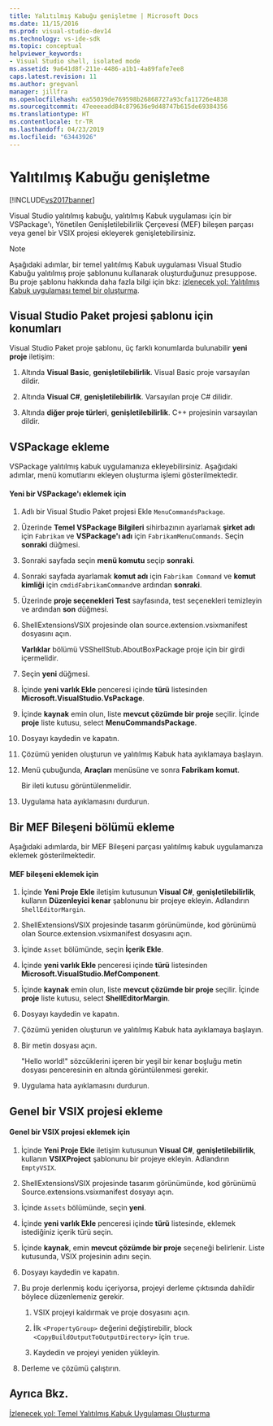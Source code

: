 ```yaml
---
title: Yalıtılmış Kabuğu genişletme | Microsoft Docs
ms.date: 11/15/2016
ms.prod: visual-studio-dev14
ms.technology: vs-ide-sdk
ms.topic: conceptual
helpviewer_keywords:
- Visual Studio shell, isolated mode
ms.assetid: 9a641d8f-211e-4486-a1b1-4a89fafe7ee8
caps.latest.revision: 11
ms.author: gregvanl
manager: jillfra
ms.openlocfilehash: ea55039de769598b26868727a93cfa11726e4838
ms.sourcegitcommit: 47eeeeadd84c879636e9d48747b615de69384356
ms.translationtype: HT
ms.contentlocale: tr-TR
ms.lasthandoff: 04/23/2019
ms.locfileid: "63443926"
---
```

# <a name="extending-the-isolated-shell"></a>Yalıtılmış Kabuğu genişletme
[!INCLUDE[vs2017banner](../includes/vs2017banner.md)]

Visual Studio yalıtılmış kabuğu, yalıtılmış Kabuk uygulaması için bir VSPackage'ı, Yönetilen Genişletilebilirlik Çerçevesi (MEF) bileşen parçası veya genel bir VSIX projesi ekleyerek genişletebilirsiniz.  
  
> [!NOTE]
> Aşağıdaki adımlar, bir temel yalıtılmış Kabuk uygulaması Visual Studio Kabuğu yalıtılmış proje şablonunu kullanarak oluşturduğunuz presuppose. Bu proje şablonu hakkında daha fazla bilgi için bkz: [izlenecek yol: Yalıtılmış Kabuk uygulaması temel bir oluşturma](../extensibility/walkthrough-creating-a-basic-isolated-shell-application.md).  
  
## <a name="locations-for-the-visual-studio-package-project-template"></a>Visual Studio Paket projesi şablonu için konumları  
 Visual Studio Paket proje şablonu, üç farklı konumlarda bulunabilir **yeni proje** iletişim:  
  
1. Altında **Visual Basic**, **genişletilebilirlik**. Visual Basic proje varsayılan dildir.  
  
2. Altında **Visual C#**, **genişletilebilirlik**. Varsayılan proje C# dilidir.  
  
3. Altında **diğer proje türleri**, **genişletilebilirlik**. C++ projesinin varsayılan dildir.  
  
## <a name="adding-a-vspackage"></a>VSPackage ekleme  
 VSPackage yalıtılmış kabuk uygulamanıza ekleyebilirsiniz. Aşağıdaki adımlar, menü komutlarını ekleyen oluşturma işlemi gösterilmektedir.  
  
#### <a name="to-add-a-new-vspackage"></a>Yeni bir VSPackage'ı eklemek için  
  
1. Adlı bir Visual Studio Paket projesi Ekle `MenuCommandsPackage`.  
  
2. Üzerinde **Temel VSPackage Bilgileri** sihirbazının ayarlamak **şirket adı** için `Fabrikam` ve **VSPackage'ı adı** için `FabrikamMenuCommands`. Seçin **sonraki** düğmesi.  
  
3. Sonraki sayfada seçin **menü komutu** seçip **sonraki**.  
  
4. Sonraki sayfada ayarlamak **komut adı** için `Fabrikam Command` ve **komut kimliği** için `cmdidFabrikamCommand`ve ardından **sonraki**.  
  
5. Üzerinde **proje seçenekleri Test** sayfasında, test seçenekleri temizleyin ve ardından **son** düğmesi.  
  
6. ShellExtensionsVSIX projesinde olan source.extension.vsixmanifest dosyasını açın.  
  
     **Varlıklar** bölümü VSShellStub.AboutBoxPackage proje için bir girdi içermelidir.  
  
7. Seçin **yeni** düğmesi.  
  
8. İçinde **yeni varlık Ekle** penceresi içinde **türü** listesinden **Microsoft.VisualStudio.VsPackage**.  
  
9. İçinde **kaynak** emin olun, liste **mevcut çözümde bir proje** seçilir. İçinde **proje** liste kutusu, select **MenuCommandsPackage**.  
  
10. Dosyayı kaydedin ve kapatın.  
  
11. Çözümü yeniden oluşturun ve yalıtılmış Kabuk hata ayıklamaya başlayın.  
  
12. Menü çubuğunda, **Araçları** menüsüne ve sonra **Fabrikam komut**.  
  
     Bir ileti kutusu görüntülenmelidir.  
  
13. Uygulama hata ayıklamasını durdurun.  
  
## <a name="adding-a-mef-component-part"></a>Bir MEF Bileşeni bölümü ekleme  
 Aşağıdaki adımlarda, bir MEF Bileşeni parçası yalıtılmış kabuk uygulamanıza eklemek gösterilmektedir.  
  
#### <a name="to-add-a-mef-component"></a>MEF bileşeni eklemek için  
  
1. İçinde **Yeni Proje Ekle** iletişim kutusunun **Visual C#**, **genişletilebilirlik**, kullanın **Düzenleyici kenar** şablonunu bir projeye ekleyin. Adlandırın `ShellEditorMargin`.  
  
2. ShellExtensionsVSIX projesinde tasarım görünümünde, kod görünümü olan Source.extension.vsixmanifest dosyasını açın.  
  
3. İçinde `Asset` bölümünde, seçin **İçerik Ekle**.  
  
4. İçinde **yeni varlık Ekle** penceresi içinde **türü** listesinden **Microsoft.VisualStudio.MefComponent**.  
  
5. İçinde **kaynak** emin olun, liste **mevcut çözümde bir proje** seçilir. İçinde **proje** liste kutusu, select **ShellEditorMargin**.  
  
6. Dosyayı kaydedin ve kapatın.  
  
7. Çözümü yeniden oluşturun ve yalıtılmış Kabuk hata ayıklamaya başlayın.  
  
8. Bir metin dosyası açın.  
  
     "Hello world!" sözcüklerini içeren bir yeşil bir kenar boşluğu metin dosyası penceresinin en altında görüntülenmesi gerekir.  
  
9. Uygulama hata ayıklamasını durdurun.  
  
## <a name="adding-a-generic-vsix-project"></a>Genel bir VSIX projesi ekleme  
  
#### <a name="to-add-a-generic-vsix-project"></a>Genel bir VSIX projesi eklemek için  
  
1. İçinde **Yeni Proje Ekle** iletişim kutusunun **Visual C#**, **genişletilebilirlik**, kullanın **VSIXProject** şablonunu bir projeye ekleyin. Adlandırın `EmptyVSIX`.  
  
2. ShellExtensionsVSIX projesinde tasarım görünümünde, kod görünümü Source.extensions.vsixmanifest dosyayı açın.  
  
3. İçinde `Assets` bölümünde, seçin **yeni**.  
  
4. İçinde **yeni varlık Ekle** penceresi içinde **türü** listesinde, eklemek istediğiniz içerik türü seçin.  
  
5. İçinde **kaynak**, emin **mevcut çözümde bir proje** seçeneği belirlenir. Liste kutusunda, VSIX projesinin adını seçin.  
  
6. Dosyayı kaydedin ve kapatın.  
  
7. Bu proje derlenmiş kodu içeriyorsa, projeyi derleme çıktısında dahildir böylece düzenlemeniz gerekir.  
  
    1. VSIX projeyi kaldırmak ve proje dosyasını açın.  
  
    2. İlk `<PropertyGroup>` değerini değiştirebilir, block `<CopyBuildOutputToOutputDirectory>` için `true`.  
  
    3. Kaydedin ve projeyi yeniden yükleyin.  
  
8. Derleme ve çözümü çalıştırın.  
  
## <a name="see-also"></a>Ayrıca Bkz.  
 [İzlenecek yol: Temel Yalıtılmış Kabuk Uygulaması Oluşturma](../extensibility/walkthrough-creating-a-basic-isolated-shell-application.md)
